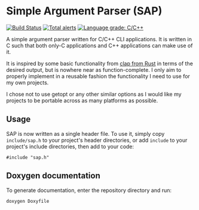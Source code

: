 # Simple Argument Parser (SAP)

[![Build Status](https://travis-ci.org/chuahou/sap.svg?branch=master)](https://travis-ci.org/chuahou/sap)
[![Total alerts](https://img.shields.io/lgtm/alerts/g/chuahou/sap.svg?logo=lgtm&logoWidth=18)](https://lgtm.com/projects/g/chuahou/sap/alerts/)
[![Language grade: C/C++](https://img.shields.io/lgtm/grade/cpp/g/chuahou/sap.svg?logo=lgtm&logoWidth=18)](https://lgtm.com/projects/g/chuahou/sap/context:cpp)

A simple argument parser written for C/C++ CLI applications. It is written in C
such that both only-C applications and C++ applications can make use of it.

It is inspired by some basic functionality from
[clap from Rust](https://clap.rs/) in terms of the desired output, but is
nowhere near as function-complete. I only aim to properly implement in a
reusable fashion the functionality I need to use for my own projects.

I chose not to use getopt or any other similar options as I would like my
projects to be portable across as many platforms as possible.

## Usage

SAP is now written as a single header file. To use it, simply copy
`include/sap.h` to your project's header directories, or add `include` to your
project's include directories, then add to your code:

    #include "sap.h"

## Doxygen documentation

To generate documentation, enter the repository directory and run:

    doxygen Doxyfile
